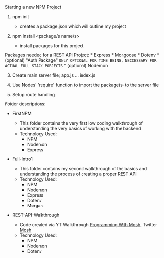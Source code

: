 Starting a new NPM Project
1) npm init
    - creates a package.json which will outline my project

2) npm install <package/s name/s\>
    - install packages for this project

Packages needed for a REST API Project:
    * Express
    * Mongoose
    * Dotenv
    * (optional) "Auth Package" `ONLY OPTIONAL FOR TIME BEING, NECCESSARY FOR ACTUAL FULL STACK PORJECTS`
    * (optional) Nodemon

3) Create main server file; app.js ... index.js

4) Use Nodes' 'require' function to import the package(s) to the server file

5) Setup route handling

Folder descriptions:

* FirstNPM
    - This folder contains the very first low coding walkthrough of understanding the very basics of working with the backend
    - Technology Used:
        - NPM
        - Nodemon
        - Express

* Full-Intro1
    - This folder contains my second walkthrough of the basics and understanding the process of creating a proper REST API
    - Technology Used:
        - NPM
        - Nodemon
        - Express
        - Dotenv
        - Morgan

* REST-API-Walkthrough
    - Code created via YT Walkthrough [Programming With Mosh](https://www.youtube.com/watch?v=pKd0Rpw7O48), Twitter [Mosh](http://twitter.com/@moshhamedani)
    - Technology Used:
        - NPM
        - Nodemon
        - Dotenv